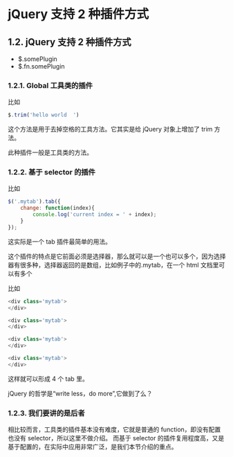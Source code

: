 # jQuery 支持 2 种插件方式

## 1.2\. jQuery 支持 2 种插件方式

*   $.somePlugin
*   $.fn.somePlugin

### 1.2.1\. Global 工具类的插件

比如

```js
$.trim('hello world  ') 
```

这个方法是用于去掉空格的工具方法。它其实是给 jQuery 对象上增加了 trim 方法。

此种插件一般是工具类的方法。

### 1.2.2\. 基于 selector 的插件

比如

```js
$('.mytab').tab({
    change: function(index){
        console.log('current index = ' + index);
    }
}); 
```

这实际是一个 tab 插件最简单的用法。

这个插件的特点是它前面必须是选择器，那么就可以是一个也可以多个，因为选择器有很多种，选择器返回的是数组，比如例子中的.mytab，在一个 html 文档里可以有多个

比如

```js
<div class='mytab'>
</div>

<div class='mytab'>
</div>

<div class='mytab'>
</div>

<div class='mytab'>
</div> 
```

这样就可以形成 4 个 tab 里。

jQuery 的哲学是“write less，do more”,它做到了么？

### 1.2.3\. 我们要讲的是后者

相比较而言，工具类的插件基本没有难度，它就是普通的 function，即没有配置也没有 selector，所以这里不做介绍。 而基于 selector 的插件复用程度高，又是基于配置的，在实际中应用非常广泛，是我们本节介绍的重点。